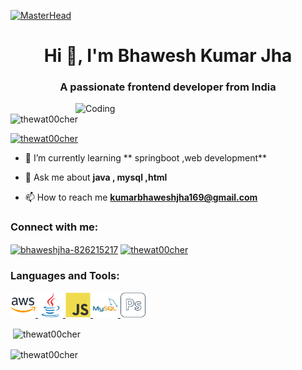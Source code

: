 [![MasterHead](https://miro.medium.com/v2/resize:fit:1358/0*7Q3yvSIv_t0ioJ-Z.gif)](https://github.com/TheWat00cher.com)
<h1 align="center">Hi 👋, I'm Bhawesh Kumar Jha</h1>
<h3 align="center">A passionate frontend developer from India</h3>
<img align="right" alt="Coding" width ="400" src="https://img.freepik.com/premium-vector/illustration-web-development-programmer-coding-website_746655-2880.jpg">

<p align="left"> <img src="https://komarev.com/ghpvc/?username=thewat00cher&label=Profile%20views&color=0e75b6&style=flat" alt="thewat00cher" /> </p>

<p align="left"> <a href="https://github.com/ryo-ma/github-profile-trophy"><img src="https://github-profile-trophy.vercel.app/?username=thewat00cher" alt="thewat00cher" /></a> </p>

- 🌱 I’m currently learning ** springboot ,web development**

- 💬 Ask me about **java , mysql ,html**

- 📫 How to reach me **kumarbhaweshjha169@gmail.com**

<h3 align="left">Connect with me:</h3>
<p align="left">
<a href="https://linkedin.com/in/bhaweshjha-826215217" target="blank"><img align="center" src="https://raw.githubusercontent.com/rahuldkjain/github-profile-readme-generator/master/src/images/icons/Social/linked-in-alt.svg" alt="bhaweshjha-826215217" height="30" width="40" /></a>
<a href="https://instagram.com/thewat00cher" target="blank"><img align="center" src="https://raw.githubusercontent.com/rahuldkjain/github-profile-readme-generator/master/src/images/icons/Social/instagram.svg" alt="thewat00cher" height="30" width="40" /></a>
</p>

<h3 align="left">Languages and Tools:</h3>
<p align="left"> <a href="https://aws.amazon.com" target="_blank" rel="noreferrer"> <img src="https://raw.githubusercontent.com/devicons/devicon/master/icons/amazonwebservices/amazonwebservices-original-wordmark.svg" alt="aws" width="40" height="40"/> </a> <a href="https://www.java.com" target="_blank" rel="noreferrer"> <img src="https://raw.githubusercontent.com/devicons/devicon/master/icons/java/java-original.svg" alt="java" width="40" height="40"/> </a> <a href="https://developer.mozilla.org/en-US/docs/Web/JavaScript" target="_blank" rel="noreferrer"> <img src="https://raw.githubusercontent.com/devicons/devicon/master/icons/javascript/javascript-original.svg" alt="javascript" width="40" height="40"/> </a> <a href="https://www.mysql.com/" target="_blank" rel="noreferrer"> <img src="https://raw.githubusercontent.com/devicons/devicon/master/icons/mysql/mysql-original-wordmark.svg" alt="mysql" width="40" height="40"/> </a> <a href="https://www.photoshop.com/en" target="_blank" rel="noreferrer"> <img src="https://raw.githubusercontent.com/devicons/devicon/master/icons/photoshop/photoshop-line.svg" alt="photoshop" width="40" height="40"/> </a> </p>

<p>&nbsp;<img align="center" src="https://github-readme-stats.vercel.app/api?username=thewat00cher&show_icons=true&locale=en" alt="thewat00cher" /></p>

<p><img align="center" src="https://github-readme-streak-stats.herokuapp.com/?user=thewat00cher&" alt="thewat00cher" /></p>
